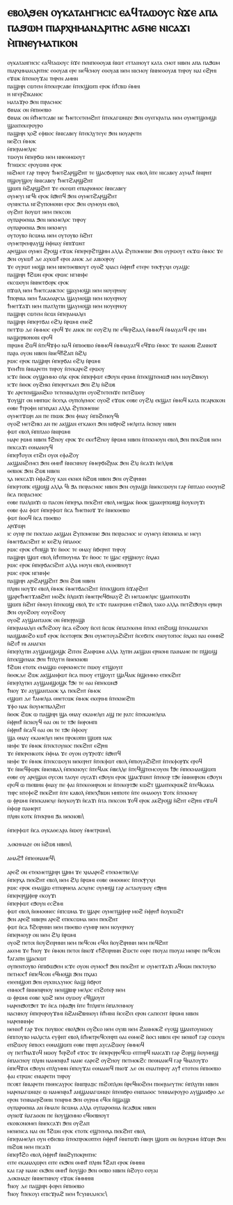 # ⲉⲃⲟⲗϧⲉⲛ ⲟⲩⲕⲁⲧⲁⲏⲅⲏⲥⲓⲥ ⲉⲁϥⲧⲁⲱⲟⲩⲥ ⲛ̀ϫⲉ ⲁⲡⲁ ⲡⲁϧⲱⲙ ⲡⲓⲁⲣⲭⲏⲙⲁⲛⲇⲣⲓⲧⲏⲥ ⲁϭⲛⲉ ⲛⲓⲥⲁϫⲓ ⲙ̀ⲡⲛⲉⲩⲙⲁⲧⲓⲕⲟⲛ
ⲟⲩⲕⲁⲧⲁⲏⲅⲏⲥⲓⲥ ⲉⲁϥⲧⲁⲱⲟⲩⲥ ⲛ̀ϫⲉ ⲡⲉⲛⲡⲉⲑⲟⲩⲁⲃ ⲛ̀ⲓⲱⲧ ⲉⲧⲧⲁⲓⲏⲟⲩⲧ ⲕⲁⲧⲁ ⲥⲙⲟⲧ ⲛⲓⲃⲉⲛ ⲁⲡⲁ ⲡⲁϧⲱⲙ ⲡⲓⲁⲣⲭⲏⲙⲁⲛⲇⲣⲓⲧⲏⲥ ⲉⲑⲟⲩⲁⲃ ⲉⲣⲉ ⲛⲉϥⲥⲙⲟⲩ ⲉⲑⲟⲩⲁⲃ ⲛⲉⲙ ⲛⲓⲥⲙⲟⲩ ⲛ̀ⲛⲏⲉⲑⲟⲩⲁⲃ ⲧⲏⲣⲟⲩ ⲛⲁⲓ̇ ⲉϩⲣⲏⲓ ⲉϫⲱⲕ ⲛ̀ⲧⲉⲛⲟⲩϫⲁⲓ ⲧⲏⲣⲉⲛ ⲁⲙⲏⲛ\
ⲡⲁϣⲏⲣⲓ ⲥⲱⲧⲉⲙ ⲛ̀ⲧⲉⲕⲉⲣⲥⲁⲃⲉ ⲛ̀ⲧⲉⲕϣⲱⲡⲓ ⲉⲣⲟⲕ ⲛ̀ϯⲥⲃⲱ ⲙ̀ⲙⲏⲓ\
ⲏ ⲛⲅⲉⲣϩⲓⲕⲁⲛⲟⲥ\
ⲙⲁⲧⲁϫⲣⲟ ϧⲉⲛ ⲡⲓⲣⲁⲥⲙⲟⲥ\
ϭⲓⲛⲁⲕ ⲟⲛ ⲙ̀ⲡⲓⲑⲉⲃⲓⲟ\
ϭⲓⲛⲁⲕ ⲟⲛ ⲙ̀ϯⲙⲉⲧⲥⲁⲃⲉ ⲛⲉ ϯⲙⲉⲧⲥⲉⲧⲉⲙϩⲏⲧ ⲛ̀ⲧⲉⲕⲁⲅⲱⲛⲓⲍⲉ ϧⲉⲛ ⲟⲩⲉⲅⲕⲣⲁⲧⲓⲁ ⲛⲉⲙ ⲟⲩⲙⲉⲧϣⲉⲙϣⲓ ϣⲁⲛⲧⲉⲕⲉⲣⲟⲩⲣⲟ\
ⲡⲁϣⲏⲣⲓ ⲭⲟϩ ⲉⲫⲃⲓⲟⲥ ⲛ̀ⲛⲓⲥⲁⲃⲉⲩ ⲛ̀ⲧⲉⲕⲗⲩⲧⲉⲩⲉ ϧⲉⲛ ⲛⲟⲩⲁⲣⲉⲧⲏ\
ⲛⲉϩⲥⲓ ⲙ̀ⲙⲟⲕ\
ⲙ̀ⲡⲉⲣⲁⲙⲉⲗⲏⲥ\
ⲧⲱⲟⲩⲛ ⲙ̀ⲡⲉⲣϭⲱ ⲛⲉⲙ ⲛⲏⲉⲑⲙⲱⲟⲩⲧ\
ϯⲅⲛⲱⲥⲓⲥ ⲉⲣⲟⲩⲱⲓⲛⲓ ⲉⲣⲟⲕ\
ⲛⲓϩⲙⲟⲧ ⲅⲁⲣ ⲧⲏⲣⲟⲩ ϯⲙⲉⲧϩⲁⲣϣϩⲏⲧ ⲧⲉ ϣⲁⲥϭⲟⲣⲡⲟⲩ ⲛⲁⲕ ⲉⲃⲟⲗ ⲛ̀ⲧⲉ ⲛⲓⲥⲁⲃⲉⲩ ⲁⲩⲙⲁϯ ⲛ̀ⲛⲓⲣⲏⲧ\
ⲡϣⲟⲩϣⲟⲩ ⲛ̀ⲛⲓⲥⲁⲃⲉⲩ ϯⲙⲉⲧϩⲁⲣϣϩⲏⲧ\
ϣⲱⲡⲓ ⲛ̀ϩⲁⲣϣϩⲏⲧ ϫⲉ ⲉⲕⲉⲱⲡ ⲉⲡⲓⲁⲣⲓⲑⲙⲟⲥ ⲛ̀ⲛⲓⲥⲁⲃⲉⲩ\
ⲟⲩⲙⲉⲩⲓ ⲛⲅϥⲓ ⲉⲣⲟⲕ ⲛ̀ϧⲏⲧϥ ϧⲉⲛ ⲟⲩⲙⲉⲧϩⲁⲣϣϩⲏⲧ\
ⲟⲩⲛⲏⲥⲧⲓⲁ ⲛⲅϩⲩⲡⲟⲙⲟⲛⲏ ⲉⲣⲟⲥ ϧⲉⲛ ⲟⲩⲙⲟⲩⲛ ⲉⲃⲟⲗ\
ⲟⲩϩⲏⲧ ⲛ̀ⲟⲩⲱⲧ ⲛⲉⲙ ⲡⲉⲕⲥⲟⲛ\
ⲟⲩⲡⲁⲣⲑⲉⲛⲓⲁ ϧⲉⲛ ⲛⲉⲕⲙⲉⲗⲟⲥ ⲧⲏⲣⲟⲩ\
ⲟⲩⲡⲁⲣⲑⲉⲛⲓⲁ ϧⲉⲛ ⲛⲉⲕⲙⲉⲩⲓ\
ⲟⲩⲧⲟⲩⲃⲟ ⲛ̀ⲥⲱⲙⲁ ⲛⲉⲙ ⲟⲩⲧⲟⲩⲃⲟ ⲛ̀ϩⲏⲧ\
ⲟⲩⲙⲉⲧⲣⲉⲙⲣⲁⲩϣ ⲙ̀ⲫⲛⲁⲩ ⲙ̀ⲡⲓϫⲱⲛⲧ\
ⲁⲣⲉϣⲁⲛ ⲟⲩⲙⲉⲓ ϩⲣⲟϣ ⲉϫⲱⲕ ⲙ̀ⲡⲉⲣⲉⲣϩⲧϣⲏⲙ ⲁⲗⲗⲁ ϩⲩⲡⲟⲙⲉⲓⲛⲉ ϧⲉⲛ ⲟⲩⲣⲱⲟⲩⲧ ⲉⲕϫⲱ ⲙ̀ⲙⲟⲥ ϫⲉ ϧⲉⲛ ⲟⲩⲕⲱϯ ⲇⲉ ⲁⲩⲕⲱϯ ⲉⲣⲟⲓ ⲁⲛⲟⲕ ⲇⲉ ⲁⲓⲃⲟⲟⲣⲟⲩ\
ϫⲉ ⲟⲩⲣⲱⲧ ⲙⲟϣⲓ ⲛⲉⲙ ⲛⲏⲉⲧⲑⲉⲃⲏⲟⲩⲧ ⲟⲩⲟϩ ⲭⲛⲁⲥⲓ ⲙ̀ⲫⲣⲏϯ ⲉⲧⲉⲣⲉ ⲧⲉⲕⲯⲩⲭⲏ ⲟⲩⲁϣⲥ\
ⲡⲁϣⲏⲣⲓ ϯϩⲱⲛ ⲉⲣⲟⲕ ⲉⲣⲱⲓⲥ ⲛⲅⲛⲏⲫⲉ\
ⲉⲕⲥⲱⲟⲩⲛ ⲛ̀ⲛⲏⲉⲧϭⲟⲣⲕ ⲉⲣⲟⲕ\
ⲡϫⲱⲗ ⲛⲉⲙ ϯⲙⲉⲧⲥⲁⲛⲕⲧⲟⲥ ϣⲁⲩⲙⲟϣⲓ ⲛⲉⲙ ⲛⲟⲩⲉⲣⲏⲟⲩ\
ϯⲡⲟⲣⲛⲓⲁ ⲛⲉⲙ ϯⲁⲕⲁⲑⲁⲣⲥⲓⲁ ϣⲁⲩⲙⲟϣⲓ ⲛⲉⲙ ⲛⲟⲩⲉⲣⲏⲟⲩ\
ϯⲙⲉⲧϫⲁϫⲓ ⲛⲉⲙ ⲡⲓⲁⲧⲗⲩⲡⲏ ϣⲁⲩⲙⲟϣⲓ ⲛⲉⲙ ⲛⲟⲩⲉⲣⲏⲟⲩ\
ⲡⲁϣⲏⲣⲓ ⲥⲱⲧⲉⲙ ⲛ̀ⲥⲱⲓ ⲙ̀ⲡⲉⲣⲁⲙⲁⲗⲉⲓ\
ⲡⲁϣⲏⲣⲓ ⲙ̀ⲡⲉⲣⲧϭⲁⲓ ⲉϩⲗⲓ ⲛ̀ⲣⲱⲙⲓ ⲉⲛⲉϩ\
ⲡⲉⲧϫⲱ ⲇⲉ ⲙ̀ⲙⲙⲟⲥ ⲉⲣⲟϥ ϫⲉ ⲁⲛⲟⲕ ⲡⲉ ⲉⲟⲩϩⲗⲓ ⲡⲉ ⲉϥⲉⲣϩⲁⲁⲗ ⲙ̀ⲙⲙⲟϥ ⲙ̀ⲙⲁⲩⲁⲧϥ ⲉⲣⲉ ⲛⲓⲙ ⲛⲁϣⲉⲣⲃⲟⲏⲑⲓⲛ ⲉⲣⲟϥ\
ⲡⲓⲣⲱⲙⲓ ϩⲱϥ ⲛ̀ⲧⲉϥϫⲫⲟ ⲛⲁϥ ⲙ̀ⲡⲓⲑⲉⲃⲓⲟ ⲙ̀ⲙⲙⲟϥ ⲙ̀ⲙⲙⲁⲩⲁⲧϥ ⲉϥϫⲱ ⲙ̀ⲙⲟⲥ ϫⲉ ⲛⲁⲛⲟⲃⲓ ϩⲁⲛⲛⲟϫ ⲡⲁⲣⲁ ⲟⲩⲟⲛ ⲛⲓⲃⲉⲛ ⲛ̀ⲛⲉϥϯϩⲁⲡ ⲛ̀ϩⲗⲓ\
ⲣⲱⲓⲥ ⲉⲣⲟⲕ ⲡⲁϣⲏⲣⲓ ⲙ̀ⲡⲉⲣϭⲁⲓ ⲉϩⲗⲓ ⲛ̀ⲣⲱⲙⲓ\
ϫⲉⲙϯⲡⲓ ⲛ̀ⲛⲓⲁⲣⲉⲧⲏ ⲧⲏⲣⲟⲩ ⲛ̀ⲧⲉⲕⲁⲣⲉϩ ⲉⲣⲱⲟⲩ\
ⲓⲥϫⲉ ⲛ̀ⲑⲟⲕ ⲟⲩϣⲉⲙⲙⲟ ⲟⲗⲕ ⲉⲣⲟⲕ ⲙ̀ⲡⲉⲣⲫⲱⲧ ⲉϧⲟⲩⲛ ⲉⲣⲱⲙⲓ ⲛ̀ⲧⲉⲕϣⲧⲉⲙⲱϧ ⲛⲉⲙ ⲛⲟⲩϩⲃⲏⲟⲩⲓ\
ⲓⲥϫⲉ ⲛ̀ⲑⲟⲕ ⲟⲩϩⲏⲕⲓ ⲙ̀ⲡⲉⲣⲉⲅⲕⲁⲉⲓ ϧⲉⲛ ϩⲗⲓ ⲛ̀ϩⲱⲃ\
ϫⲉ ⲁⲣⲉⲧⲉⲛϣⲁⲛϩⲕⲟ ⲧⲉⲧⲉⲛⲛⲁⲗⲩⲡⲏ ⲟⲩⲟϩⲧⲉⲧⲉⲛϫⲉ ⲡⲉⲧϩⲱⲟⲩ\
ϫⲟⲩϣⲧ ⲟⲛ ⲙⲏⲡⲱⲥ ⲛ̀ⲥⲉⲭⲁ ⲟⲩⲡⲟⲗⲉⲙⲟⲥ ⲟⲩⲟϩ ⲉϫⲱⲕ ⲉⲑⲃⲉ ⲟⲩϩⲗⲓ ⲉⲕϣⲁⲧ ⲙ̀ⲙⲟϥ ⲕⲁⲧⲁ ⲡⲥⲁⲣⲕⲓⲕⲟⲛ ⲉⲑⲃⲉ ϯⲧⲣⲟⲫⲏ ⲛⲅⲛⲭⲁⲕⲓ ⲁⲗⲗⲁ ϩⲩⲡⲟⲙⲉⲓⲛⲉ\
ⲟⲩⲙⲉⲧϫⲱⲣⲓ ⲁⲛ ⲡⲉ ⲡⲓⲱⲓⲕ ϧⲉⲛ ⲫⲛⲁⲩ ⲙ̀ⲡⲓϩⲉⲛⲟⲩϥⲓ\
ⲟⲩⲟϩ ⲙⲉⲧϩⲏⲕⲓ ⲁⲛ ⲡⲉ ⲁⲕϣⲁⲛ ⲉⲅⲕⲁⲕⲉⲓ ϧⲉⲛ ⲛⲓϭⲣⲟϩ ⲙⲉⲗⲏⲧⲁ ⲛ̀ⲥⲏⲟⲩ ⲛⲓⲃⲉⲛ\
ⲫⲱⲧ ⲉⲃⲟⲗ ⲙ̀ⲡⲓⲧⲁⲓⲟ ⲛ̀ⲛⲓⲣⲱⲙⲓ\
ⲙⲁⲣⲉ ⲣⲱⲙⲓ ⲛⲓⲃⲉⲛ ϯϩⲏⲟⲩ ⲉⲣⲟⲕ ϫⲉ ⲉⲕⲉϯϩⲏⲟⲩ ⲛ̀ⲣⲱⲙⲓ ⲛⲓⲃⲉⲛ ⲛ̀ⲧⲉⲕⲙⲟⲩⲛ ⲉⲃⲟⲗ ϧⲉⲛ ⲡⲉⲕϩⲱⲃ ⲛⲉⲙ ⲡⲉⲕⲥⲁϫⲓ ⲉⲑⲛⲁⲛⲟⲩϥ\
ⲙ̀ⲡⲉⲣϯⲟⲩⲟⲓ ⲉⲧϩⲏ ⲟⲩⲟⲓ ⲉⲫⲁϩⲟⲩ\
ⲁⲕϣⲁⲛϩⲉⲙⲥⲓ ϧⲉⲛ ⲑⲙⲏϯ ⲛ̀ⲛⲓⲥⲛⲏⲟⲩ ⲙ̀ⲙⲉⲣϭⲓϩⲣⲁⲕ ϧⲉⲛ ϩⲗⲓ ⲛ̀ⲥⲁϫⲓ ⲛ̀ⲉⲗⲗⲏⲃ\
ⲑⲉⲃⲓⲟⲕ ϧⲉⲛ ϩⲱⲃ ⲛⲓⲃⲉⲛ\
ⲭⲁ ⲛⲉⲕⲥⲁϫⲓ ⲙ̀ⲫⲁϩⲟⲩ ⲕⲁⲛ ⲉⲕⲛⲟⲓ ⲛ̀ϩⲱⲃ ⲛⲓⲃⲉⲛ ϧⲉⲛ ⲟⲩϩⲓⲣⲏⲛⲏ\
ⲙ̀ⲡⲉⲣⲧⲟⲡⲕ ⲉϣⲱϣ ⲁⲗⲗⲁ ϥⲓ ϧⲁ ⲡⲉⲓⲣⲁⲥⲙⲟⲥ ⲛⲓⲃⲉⲛ ϧⲉⲛ ⲟⲩⲣⲁϣⲓ ⲛ̀ⲛⲉⲕⲥⲱⲟⲩⲛ ⲅⲁⲣ ⲙ̀ⲡⲧⲁⲓⲟ ⲉⲑⲟⲩⲏϩ ⲛ̀ⲥⲁ ⲡⲉⲓⲣⲁⲥⲙⲟⲥ\
ⲉⲑⲃⲉ ⲡⲁⲓⲗⲱⲓϫⲓ ⲱ ⲡⲁⲥⲟⲛ ⲙ̀ⲡⲉⲣⲭⲁ ⲡⲉⲕϩⲏⲧ ⲉⲃⲟⲗ ⲙⲉϣⲁⲕ ⲛ̀ⲑⲟⲕ ϣⲁⲕⲉⲣⲡⲱⲃϣ ⲛ̀ⲟⲩⲕⲟⲩϫⲓ\
ⲉⲑⲃⲉ ⲫⲁⲓ ⲫⲱⲧ ⲙ̀ⲡⲉⲣⲫⲱⲧ ⲛ̀ⲥⲁ ϯⲙⲉⲧⲛⲟϫ ϫⲉ ⲛ̀ⲛⲉⲕⲑⲉⲃⲓⲟ\
ⲫⲱⲧ ⲛ̀ⲑⲟϥ ⲛ̀ⲥⲁ ⲡⲓⲑⲉⲃⲓⲟ\
ⲁⲣⲓϫⲱⲣⲓ\
ⲓⲥ ⲟⲩⲏⲣ ⲡⲉ ⲡⲉⲕⲧⲁⲓⲟ ⲁⲕϣⲁⲛ ϩⲩⲡⲟⲙⲉⲓⲛⲉ ϧⲉⲛ ⲡⲉⲓⲣⲁⲥⲙⲟⲥ ⲓⲉ ⲟⲩⲙⲉⲩⲓ ⲙ̀ⲡⲟⲛⲉⲓⲁ ⲓⲉ ⲙⲉⲩⲓ ⲙ̀ⲙⲉⲧϭⲁⲥⲓϩⲏⲧ ⲓⲉ ⲕⲉϩⲗⲓ ⲙ̀ⲡⲁⲑⲟⲥ\
ⲣⲱⲓⲥ ⲉⲣⲟⲕ ⲉϯⲉⲃϣⲓ ϫⲉ ⲛ̀ⲑⲟⲥ ⲧⲉ ⲑⲙⲁⲩ ⲛ̀ϭⲉⲣⲏⲧ ⲧⲏⲣⲟⲩ\
ⲡⲁϣⲏⲣⲓ ϣⲱⲧ ⲉⲃⲟⲗ ⲛ̀ϯⲉⲡⲓⲑⲩⲙⲓⲁ ϫⲉ ⲛ̀ⲑⲟⲥ ⲧⲉ ϣⲁⲥ ⲉⲣϣⲛⲟⲩⲥ ⲛ̀ⲭⲁⲕⲓ\
ⲣⲱⲓⲥ ⲉⲣⲟⲕ ⲙ̀ⲡⲉⲣϭⲁⲥⲓϩⲏⲧ ⲁⲗⲗⲁ ⲙⲟⲩⲛ ⲉⲃⲟⲗ ⲉⲕⲑⲉⲃⲏⲟⲩⲧ\
ⲣⲱⲓⲥ ⲉⲣⲟⲕ ⲛⲅⲛⲏⲫⲉ\
ⲡⲁϣⲏⲣⲓ ⲁⲣⲓϩⲁⲣϣϩⲏⲧ ϧⲉⲛ ϩⲱⲃ ⲛⲓⲃⲉⲛ\
ⲡⲗⲏⲛ ⲛⲟⲩϫⲉ ⲉⲃⲟⲗ ⲙ̀ⲙⲟⲕ ⲙ̀ⲙⲉⲧϭⲁⲥⲓϩⲏⲧ ⲛ̀ⲧⲉⲕϣⲱⲡⲓ ⲛ̀ϫⲁⲣϩⲏⲧ\
ϣⲁⲣⲉϯⲙⲉⲧϫⲁⲃϩⲏⲧ ⲙⲟϩⲕ ⲛ̀ⲗⲱⲓϫⲓ ⲙ̀ⲙⲉⲧⲣⲉϥϭⲛⲁⲩϩ ϩⲓ ⲙⲉⲧⲁⲙⲉⲗⲏⲥ ϣⲁⲛⲧⲉⲕⲱϫⲛ\
ϣⲱⲡⲓ ⲛ̀ϩⲏⲧ ⲙ̀ⲙⲟⲩⲓ ⲛ̀ⲧⲉⲕⲱϣ ⲉⲃⲟⲗ ϫⲉ ⲓⲥϫⲉ ⲡⲁⲕⲉⲣⲱⲙⲓ ⲉⲧϩⲓⲃⲟⲗ ⲧⲁⲕⲟ ⲁⲗⲗⲁ ⲡⲉⲧϩⲓϧⲟⲩⲛ ⲉⲣⲃⲉⲣⲓ ϧⲉⲛ ⲟⲩⲉϩⲟⲟⲩ ⲉⲟⲩⲉϩⲟⲟⲩ\
ⲟⲩⲟϩ ⲁⲩϣⲁⲛⲧⲁⲓⲟⲕ ⲟⲛ ⲙ̀ⲡⲉⲣⲣⲁϣⲓ\
ⲙ̀ⲡⲉⲣⲁⲙⲁⲗⲉⲓ ⲉⲕϯⲉϩⲟⲟⲩ ⲛ̀ⲥⲁ ⲉϩⲟⲟⲩ ⲛ̀ⲥⲉⲓ̇ ⲛ̀ⲥⲱⲕ ⲙ̀ⲡⲁⲧⲉⲕⲉⲙⲓ ⲛ̀ⲧⲉⲕⲓ̇ ⲉⲡϩⲱϣ ⲛ̀ⲧⲉⲕⲁⲛⲁⲅⲕⲏ ⲛⲁⲓϣⲁⲃⲉϩⲟ ⲕⲱϯ ⲉⲣⲟⲕ ⲛ̀ⲥⲉⲧⲟⲣⲡⲕ ϧⲉⲛ ⲟⲩⲙⲉⲧⲟⲩⲁϩⲓϩⲏⲧ ⲛ̀ⲥⲉϭⲓⲧⲕ ⲉⲛⲟⲩⲧⲟⲡⲟⲥ ⲛ̀ⲭⲁⲕⲓ ⲛⲁⲓ ⲉⲑⲙⲏϩ ⲛ̀ϩⲟϯ ⲏⲓ ⲁⲛⲁⲅⲕⲏ\
ⲙ̀ⲡⲉⲣⲗⲩⲡⲏ ⲁⲩϣⲁⲛϣⲟϣⲕ ϩⲓⲧⲉⲛ ϩⲁⲛⲣⲱⲙⲓ ⲁⲗⲗⲁ ⲗⲩⲡⲏ ⲁⲕϣⲁⲛ ⲉⲣⲛⲟⲙⲓ ⲡⲁⲓⲛⲁⲙⲉ ⲡⲉ ⲡϣⲱϣ ⲛ̀ⲧⲉⲕϣⲉⲛⲁⲕ ϧⲉⲛ ϯⲡⲗⲩⲅⲏ ⲛ̀ⲛⲉⲕⲛⲟⲃⲓ\
ϯϩⲱⲛ ⲉⲧⲟⲧⲕ ⲉⲙⲁϣⲱ ⲉⲑⲣⲉⲕⲙⲉⲥⲧⲉ ⲡⲱⲟⲩ ⲉⲧϣⲟⲩⲓⲧ\
ⲛ̀ⲑⲟⲕⲇⲉ ϩⲱⲕ ⲁⲕϣⲁⲛⲫⲱⲧ ⲛ̀ⲥⲁ ⲡⲱⲟⲩ ⲉⲧϣⲟⲩⲓⲧ ϣⲁϥⲁⲓⲕ ⲛ̀ϣⲉⲙⲙⲟ ⲉⲡⲉⲕϩⲏⲧ\
ⲙ̀ⲡⲉⲣⲗⲩⲡⲉⲓ ⲁⲩϣⲁⲛϣⲟϣⲕ ϯϧⲉ ⲧⲉ ⲑⲁⲓ ⲙ̀ⲡⲉⲕⲱⲛϧ\
ϯⲛⲟⲩ ϫⲉ ⲁⲩϣⲁⲛⲧⲁⲓⲟⲕ ⲭⲁ ⲡⲉⲕϩⲏⲧ ⲙ̀ⲙⲟⲕ\
ⲉϣⲱⲡ ⲇⲉ ϯⲁⲙⲉⲗⲓⲁ ⲑⲏⲉⲧⲥⲱⲕ ⲙ̀ⲙⲟⲕ ⲉⲕⲉⲣⲓⲙⲓ ⲛ̀ⲧⲉⲕⲛⲉϩⲡⲓ\
ϫⲫⲟ ⲛⲁⲕ ⲛ̀ⲟⲩⲙⲉⲧⲃⲁⲗϩⲏⲧ\
ⲛ̀ⲑⲟⲕ ϩⲱⲕ ⲱ ⲡⲁϣⲏⲣⲓ ϣⲁ ⲑⲛⲁⲩ ⲉⲕⲁⲙⲉⲗⲉⲓ ⲁϣ ⲡⲉ ⲣⲁⲧⲥ ⲛ̀ⲧⲉⲕⲁⲙⲉⲗⲉⲓⲁ\
ⲙ̀ⲫⲣⲏϯ ⲛ̀ⲥⲛⲟⲩϥ ⲑⲁⲓ ⲟⲛ ⲧⲉ ⲧϧⲉ ⲛ̀ⲑⲣⲟⲙⲡⲓ\
ⲙ̀ⲫⲣⲏϯ ⲛ̀ⲥⲁϥ ⲑⲁⲓ ⲟⲛ ⲧⲉ ⲧϧⲉ ⲙ̀ⲫⲟⲟⲩ\
ϣⲁ ⲑⲛⲁⲩ ⲉⲕⲁⲙⲉⲗⲉⲓ ⲛⲉⲙ ⲡⲣⲟⲕⲟⲡⲏ ϣⲱⲡⲓ ⲛⲁⲕ\
ⲛⲏⲫⲉ ϫⲉ ⲙ̀ⲙⲟⲕ ⲛ̀ⲧⲉⲕⲧⲟⲩⲛⲟⲥ ⲡⲉⲕϩⲏⲧ ⲉϩⲣⲏⲓ\
ϫⲉ ⲙ̀ⲡⲉⲣⲉⲛⲕⲟⲧⲕ ⲙ̀ⲫⲙⲁ ϫⲉ ⲟⲩⲟⲛ ⲟⲩϫⲣⲟϫⲥ ⲛ̀ϧⲏⲧϥ\
ⲛⲏⲫⲉ ϫⲉ ⲙ̀ⲙⲟⲕ ⲛ̀ⲧⲉⲕⲥⲱⲟⲩⲛ ⲛⲉⲕⲉⲣⲏⲧ ⲛ̀ⲧⲉⲕⲫⲱⲧ ⲉⲃⲟⲗ ⲙ̀ⲡⲓⲟⲩⲁϩⲓϩⲏⲧ ⲛ̀ⲧⲉⲕⲫⲟⲣϫⲕ ⲉⲣⲟϥ\
ϫⲉ ⲛ̀ⲛⲉϥⲫⲱⲣⲕ ⲛ̀ⲛⲉⲛⲃⲁⲗ ⲙ̀ⲡⲉⲕⲛⲟⲩⲥ ⲛ̀ⲧⲉϥⲁⲓⲕ ⲙ̀ⲃⲉⲗⲗⲉ ⲛ̀ⲧⲉϥϣⲧⲉⲙⲥⲟⲩⲉⲛ ϯϧⲉ ⲙ̀ⲡⲉⲕⲙⲁⲛϣⲱⲡⲓ\
ⲉⲑⲃⲉ ⲟⲩ ⲁⲣⲉϣⲁⲛ ⲟⲩⲥⲟⲛ ⲧⲁⲟⲩⲉ ⲟⲩⲥⲁϫⲓ ⲉϧⲟⲩⲛ ⲉⲣⲟⲕ ϣⲁⲕϫⲱⲛⲧ ⲛ̀ⲧⲉⲕⲉⲣ ⲧϧⲉ ̀ⲛⲛⲓⲑⲏⲣⲓⲟⲛ ⲉϧⲟⲩⲛ ⲉⲣⲟϥ ⲱ ⲡⲓⲉⲃⲓⲏⲛ ⲫⲛⲁⲩ ⲡⲉ ⲫⲁⲓ ⲛ̀ⲧⲉⲕⲉⲑⲏⲣⲓⲟⲛ ⲓⲉ ⲛ̀ⲧⲉⲕⲉⲣⲧϧⲉ ⲕⲱϩⲧ ϣⲁⲛⲧⲉⲕⲣⲱⲕϩ ⲛ̀ⲧⲉϥⲕⲁⲕⲓⲁ ⲧⲏⲣⲥ ⲛⲧⲉⲫⲉϩ ⲡⲉⲕϩⲏⲧ ⲛ̀ⲧⲉ ⲕⲁⲃⲟⲗ ⲙ̀ⲡⲉⲭϯⲃⲱⲛ ⲙⲏⲡⲟⲧⲉ ⲛ̀ⲧⲉ ⲑⲙⲁⲑⲟⲩⲓ ϫⲟⲧⲕ ⲛ̀ⲧⲉⲕⲙⲟⲩ\
ⲱ ⲫⲣⲱⲙⲓ ⲙ̀ⲡⲉⲕⲁⲛⲉⲭⲉ ⲛ̀ⲟⲩⲕⲟⲩϫⲓ ⲛ̀ⲥⲁϫⲓ ⲛ̀ⲧⲁ ⲡⲉⲕⲥⲟⲛ ϫⲟϥ ⲉⲣⲟⲕ ⲁⲕϩⲣⲟϣ ⲛ̀ϩⲏⲧ ⲉϩⲣⲏⲓ ⲉϫⲱϥ ⲙ̀ⲫⲱⲣ ⲡⲁⲙⲉⲣⲓⲧ\
ⲡⲗⲏⲛ ⲕⲟⲧⲕ ⲛ̀ⲧⲉⲕⲣⲓⲙⲓ ϧⲁ ⲛⲉⲕⲛⲟⲃⲓ\ 

ⲙ̀ⲡⲉⲣⲫⲱⲧ ⲛ̀ⲥⲁ ⲟⲩⲕⲁⲑⲉⲇⲣⲁ ⲛ̀ⲱⲟⲩ ⲙ̀ⲙⲉⲧⲣⲱⲙⲓ\

ⲇⲟⲕⲏⲙⲁⲍⲉ ⲟⲛ ̀ⲛϩⲱⲃ ⲛⲓⲃⲉⲛ\

ⲁⲙⲁϩϯ ⲙ̀ⲡⲉⲑⲛⲁⲛⲉϥ\

ⲁⲣⲉϩ ⲟⲛ ⲉⲧⲉⲕⲙⲉⲧϣⲏⲣⲓ ϣⲏⲙ ϫⲉ ⲭⲛⲁⲁⲣⲉϩ ⲉⲧⲉⲕⲙⲉⲧⲃⲉⲗⲗⲉ\
ⲙ̀ⲡⲉⲣⲭⲁ ⲡⲉⲕϩⲏⲧ ⲉⲃⲟⲗ ⲛⲉⲙ ϩⲗⲓ ⲛ̀ⲣⲱⲙⲓ ⲉⲑⲃⲉ ⲑⲙⲟⲑⲛⲉⲥ ⲛ̀ⲧⲉⲕⲯⲩⲭⲏ\
ⲣⲱⲓⲥ ⲉⲣⲟⲕ ⲉⲙⲁϣⲱ ⲉⲧⲡⲟⲣⲛⲉⲓⲁ ⲁⲥⲭⲉⲛⲥ ⲟⲩⲙⲏϣ ⲅⲁⲣ ⲁⲥⲧⲁⲟⲩⲱⲟⲩ ⲉϧⲣⲏⲓ\
ⲙ̀ⲡⲉⲣⲉⲣϣⲫⲏⲣ ⲉⲕⲟⲩϫⲓ\
ⲙ̀ⲡⲉⲣⲫⲱⲧ ⲉϧⲟⲩⲛ ⲉⲥϩⲓⲙⲓ\
ⲫⲱⲧ ⲉⲃⲟⲗ ⲛ̀ⲑⲙⲟⲑⲛⲉⲥ ⲙ̀ⲡⲥⲱⲙⲁ ϫⲉ ϣⲁⲣⲉ ⲟⲩⲙⲉⲧϣⲫⲏⲣ ⲙⲟϩ ⲙ̀ⲫⲣⲏϯ ⲛ̀ⲟⲩⲕⲱϩⲧ\
ϧⲉⲛ ⲁⲣⲉϩ ⲛⲓⲃⲉⲣⲛ ⲁⲣⲉϩ ⲉⲡⲉⲕⲥⲱⲙⲁ ⲛⲉⲙ ⲡⲉⲕϩⲏⲧ\
ⲫⲱⲧ ⲛ̀ⲥⲁ ϯϩⲉⲓⲣⲏⲛⲏ ⲛⲉⲙ ⲡⲓⲑⲉⲃⲓⲟ ⲉⲩⲙⲏⲣ ⲛⲉⲙ ⲛⲟⲩⲉⲣⲏⲟⲩ\
ⲙ̀ⲡⲉⲣⲙⲟⲩⲣ ⲟⲛ ⲛⲉⲙ ϩⲗⲓ ⲛ̀ⲣⲱⲙⲓ\
ⲟⲩⲟϩ ⲡⲉⲧⲟⲓ ⲛ̀ⲟⲩϩⲉⲓⲣⲏⲛⲏ ⲛⲉⲙ ⲡⲉϥⲥⲟⲛ ⲉϥⲟⲓ ⲛ̀ⲟⲩϩⲓⲣⲏⲛⲏ ⲛⲉⲙ ⲡⲉϥϩⲏⲧ\
ⲁⲕⲉⲙⲓ ϫⲉ ϯⲛⲟⲩ ϫⲉ ⲙ̀ⲙⲟⲛ ⲡⲉⲧⲟⲓ ⲛ̀ⲛⲟϫ ⲉϯϩⲉⲓⲣⲏⲛⲏ ϩⲱⲥⲧⲉ ⲉⲑⲣⲉ ⲡⲓⲟⲩⲁⲓ ⲡⲓⲟⲩⲁⲓ ⲙⲉⲛⲣⲉ ⲡⲉϥⲥⲟⲛ\
ϯⲁⲅⲁⲡⲏ ϣⲁⲥⲕⲱⲧ\
 ⲟⲩⲡⲉⲛⲧⲟⲩⲃⲟ ⲙ̀ⲡⲓϭⲱϧⲉⲙ ⲓⲥϫⲉ ⲟⲩⲟⲛ ⲟⲩⲙⲟⲥϯ ϧⲉⲛ ⲡⲉⲕϩⲏⲧ ⲓⲉ ⲟⲩⲙⲉⲧϫⲁϫⲓ ⲁϥⲑⲱⲛ ⲡⲉⲕⲧⲟⲩⲃⲟ\
ⲡⲉⲧⲙⲟⲥϯ ⲙ̀ⲡⲉϥⲥⲟⲛ ⲉϥⲙⲟϣⲓ ϧⲉⲛ ⲡⲭⲁⲕⲓ\
ⲉⲓⲉⲉⲛϣⲟⲡ ϧⲉⲛ ⲟⲩⲕⲓⲛⲇⲩⲛⲟⲥ ⲛ̀ⲁϣ ⲛ̀ϭⲣⲟⲧ\
ⲉⲛⲙⲟⲥϯ ⲛ̀ⲛⲛⲉⲛⲣⲏⲟⲩ ⲛⲉⲛϣⲃⲏⲣ ⲙⲉⲗⲟⲥ ⲉⲧϩⲟⲧⲉⲣ ⲛⲉⲙ\
ⲱ ⲫⲣⲱⲙⲓ ⲉⲑⲃⲉ ⲭⲱϩ ⲛⲉⲙ ⲟⲩⲱⲟⲩ ⲉϥϣⲟⲩⲓⲧ\
ⲙⲁⲣⲉⲛϧⲟⲧϧⲉⲧ ϫⲉ ⲛ̀ⲥⲁ ⲡⲫⲁϧⲣⲓ ⲛ̀ⲧⲉ ϯⲡⲗⲏⲅⲏ ⲙ̀ⲡⲁⲧⲉⲛⲙⲟⲩ\
ⲛⲁⲥⲛⲏⲟⲩ ⲙ̀ⲡⲉⲣⲑⲣⲟⲩϫⲓⲙⲓ ⲛ̀ϩⲁⲛϩⲃⲏⲛⲟⲩⲓ ⲛ̀ϯⲙⲓⲛⲓ ⲛ̀ⲥⲉϩⲉⲓ ⲉⲣⲟⲛ ⲥⲁⲡⲉⲥⲏⲧ ⲛ̀ⲣⲱⲙⲓ ⲛⲓⲃⲉⲛ\
ⲙⲁⲣⲉⲛⲛⲏⲫⲉ\
ⲛⲉⲛⲓⲟϯ ⲅⲁⲣ ϫⲉⲕ ⲡⲟⲩⲃⲓⲟⲥ ⲉⲃⲟⲗϧⲉⲛ ⲟⲩϩⲕⲟ ⲛⲉⲙ ⲟⲩⲓⲃⲓ ⲛⲉⲙ ϩⲁⲛⲙⲟⲕϩ ⲉⲩⲟϣ ϣⲁⲛⲧⲟⲩⲛⲱⲟⲩ ⲙ̀ⲡⲓⲧⲟⲩⲃⲟ ⲙⲁⲗⲓⲥⲧⲁ ⲉⲩⲫⲏⲧ ⲉⲃⲟⲗ ⲛ̀ϯⲙⲉⲧⲣⲉϥⲥⲉⲏⲣⲡ ⲑⲁⲓ ⲉⲑⲙⲉϩ ⲛ̀ⲟⲥⲓ ⲛⲓⲃⲉⲛ ⲉⲣⲉ ⲛⲉⲛⲓⲟϯ ⲅⲁⲣ ⲥⲱⲟⲩⲛ ⲉⲡϩⲱⲟⲩ ⲙ̀ⲡⲓⲟⲥⲓ ⲉⲑⲛⲁϣⲱⲡⲓ ⲉⲑⲃⲉ ⲡⲏⲣⲡ ⲁⲩⲥⲁϩⲱⲟⲩ ⲙ̀ⲙⲙⲟϥ\
ⲟⲩ ⲡⲉⲧϯⲛⲁϫⲟϥ ⲛⲱⲟⲩ ϯⲉⲣϩⲟϯ ⲉϫⲟⲥ ϫⲉ ⲙ̀ⲡⲉⲣⲉⲣⲣⲉϥⲥⲱ ⲉⲡⲧⲏⲣϥ ⲛⲁⲓⲥⲁϫⲓ ⲅⲁⲣ ϩⲟⲣϣ ⲛ̀ⲟⲩⲙⲏϣ ⲙ̀ⲡⲁⲓⲥⲏⲟⲩ ⲡⲗⲏⲛ ⲛⲁⲙⲉⲛⲣⲁϯ ⲛⲁⲛⲉ ⲉⲁⲣⲉϩ ⲟⲩϩⲏⲟⲩ ⲡⲉⲧⲙⲟⲕϩⲥ ⲡⲉⲑⲛⲁⲛⲉϥ ⲅⲁⲣ ϥⲛⲁⲧⲟⲩϫⲟ ⲙ̀ⲡⲉϥϫⲟⲓ ⲉϧⲟⲩⲛ ⲉⲡⲗⲩⲙⲏⲛ ⲙ̀ⲡⲟⲩϫⲁⲓ ⲉⲑⲛⲁⲛⲉϥ ⲡⲛⲟϫ ⲇⲉ ⲟⲛ ⲉⲛⲁⲓⲧⲏⲣⲟⲩ ⲁⲩϯ ⲉⲧⲟⲧⲉⲛ ⲙ̀ⲡⲓⲑⲉⲃⲓⲟ ⲫⲁⲓ ⲉⲧⲣⲱⲓⲥ ⲉⲛⲓⲁⲣⲉⲧⲏ ⲧⲏⲣⲟⲩ\
ⲡⲥⲟⲃⲧ ⲛ̀ⲛⲓⲁⲣⲉⲧⲏ ⲡⲓⲑⲏⲥⲁⲩⲣⲟⲥ ⲛ̀ⲛⲓⲡⲣⲁⲝⲓⲥ ⲡⲓϩⲟⲡⲗⲟⲛ ⲛ̀ⲣⲉϥⲛⲟϩⲉⲙ ⲡⲓⲑⲉⲣⲁⲉⲩⲧⲏⲥ ⲙ̀ⲡⲗⲩⲡⲏ ⲛⲓⲃⲉⲛ\
ⲙⲁⲣⲉⲛⲁⲅⲱⲛⲓⲍⲉ ⲱ ⲛⲁⲙⲉⲛⲣⲁϯ ⲁⲛϣⲁⲛⲁⲅⲱⲛⲓⲍⲉ ⲛ̀ⲧⲉⲛϭⲣⲟ ⲉⲛⲓⲡⲁⲑⲟⲥ ⲧⲉⲛⲛⲁⲉⲣⲟⲩⲣⲟ ⲁⲩϣⲁⲛϭⲣⲟ ⲇⲉ ⲉⲣⲟⲛ ⲧⲉⲛⲛⲁⲉⲣϩⲑⲏⲛ ⲧⲉⲛⲣⲓⲙⲓ ϧⲉⲛ ⲟⲩⲣⲓⲙⲓ ⲉϥⲟⲓ ⲛ̀ϣⲁϣⲓ\
ⲟⲩⲡⲁⲣⲑⲉⲛⲓⲁ ⲁⲛ ⲙ̀ⲙⲁⲧⲉ ⲛ̀ⲥⲱⲙⲁ ⲁⲗⲗⲁ ⲟⲩⲡⲁⲣⲑⲉⲛⲓⲁ ⲛ̀ⲥⲁϧⲱⲕ ⲛⲓⲃⲉⲛ\
ⲟⲩⲛⲟϫ ⲛ̀ⲁⲅⲁⲑⲟⲛ ⲡⲉ ⲛ̀ⲟⲩϣⲉⲙⲙⲟ ⲉϥⲑⲉⲃⲏⲟⲩⲧ\
ⲉⲕⲟⲓⲕⲟⲛⲟⲙⲉⲓ ⲛ̀ⲛⲉⲕⲥⲁϫⲓ ϧⲉⲛ ⲟⲩϩⲁⲡ\
ⲙⲉⲛⲉⲛⲥⲁ ⲛⲁⲓ ⲟⲛ ϯϩⲱⲛ ⲉⲣⲟⲕ ⲉⲧⲟⲧⲕ ⲉϣⲧⲉⲙⲭⲁ ⲡⲉⲕϩⲏⲧ ⲉⲃⲟⲗ\
ⲙ̀ⲡⲉⲣⲁⲙⲉⲗⲉⲓ ⲟⲩⲛ ⲉϭⲓⲥⲃⲱ ⲛ̀ⲧⲉⲕⲡⲣⲟⲕⲟⲡⲧⲉⲓ ⲙ̀ⲫⲣⲏϯ ⲙ̀ⲛⲓⲧⲱϫⲓ ⲙ̀ⲃⲉⲣⲓ ϣⲱⲡⲓ ⲟⲛ ⲛ̀ⲟⲩⲣⲱⲙⲓ ⲛ̀ϫⲱⲣⲓ ϧⲉⲛ ⲡⲓϩⲱⲃ ⲛⲉⲙ ⲡⲓⲥⲁϫⲓ\
ⲙ̀ⲡⲉⲣϯϩⲟ ⲉⲃⲟⲗ ⲙ̀ⲫⲣⲏϯ ⲛ̀ⲛⲓϩⲩⲡⲟⲕⲣⲏⲧⲏⲥ\
ⲉⲓⲧⲉ ⲉⲕⲁⲛⲁⲭⲱⲣⲉⲓ ⲉⲓⲧⲉ ⲉⲕϧⲉⲛ  ⲑⲙⲏϯ ⲡⲗⲏⲛ ϯϩⲁⲡ ⲉⲣⲟⲕ ⲙ̀ⲙⲏⲛⲓ\
ⲕⲁⲓ ⲅⲁⲣ ⲛⲁⲛⲉ ⲉⲕϧⲉⲛ ⲑⲙⲏϯ ⲛ̀ⲟⲩϣⲟ ϧⲉⲛ ⲑⲉⲃⲓⲟ ⲛⲓⲃⲉⲛ ⲛ̀ϩⲟⲩⲟ ⲉⲟⲩⲁⲓ\
ⲇⲟⲕⲓⲙⲁⲍⲉ ⲛ̀ⲛⲏⲉⲧⲛⲏⲟⲩ ⲉϫⲱⲕ ⲙ̀ⲙⲙⲏⲛⲓ\
ϯⲛⲟⲩ ⲇⲉ ⲡⲁϣⲏⲣⲓ ⲫⲟⲣⲉⲓ ⲙ̀ⲡⲓⲑⲉⲃⲓⲟ\
ϯⲛⲟⲩ ϯⲡⲉⲕⲟⲩⲓ ⲉⲡⲓⲥϫⲣⲁϩ ⲛⲉⲙ ϯⲥⲩⲛⲏⲇⲏⲥⲓⲥ\  
